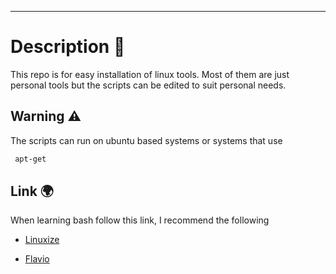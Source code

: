 ****

# Description 📝

This repo is for easy installation of linux tools.
Most of them are just personal tools but the scripts can be edited to suit personal needs.

## Warning ⚠️
The scripts can run on ubuntu based systems or systems that use

``` bash
 apt-get
```
## Link 🌍
When learning bash follow this link, I recommend the following

* [Linuxize](https://linuxize.com/tags/terminal/#)

* [Flavio](https://flaviocopes.com/bash-scripting/)
